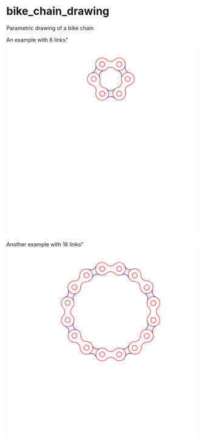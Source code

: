 # bike_chain_drawing
Parametric drawing of a bike chain

An example with 6 links"
![Example with 6 links](examples/six_links_ring.svg "Example with 6 links")

Another example with 16 links"
![Example with 16 links](examples/sixteen_links_ring.svg "Example with 16 links")
